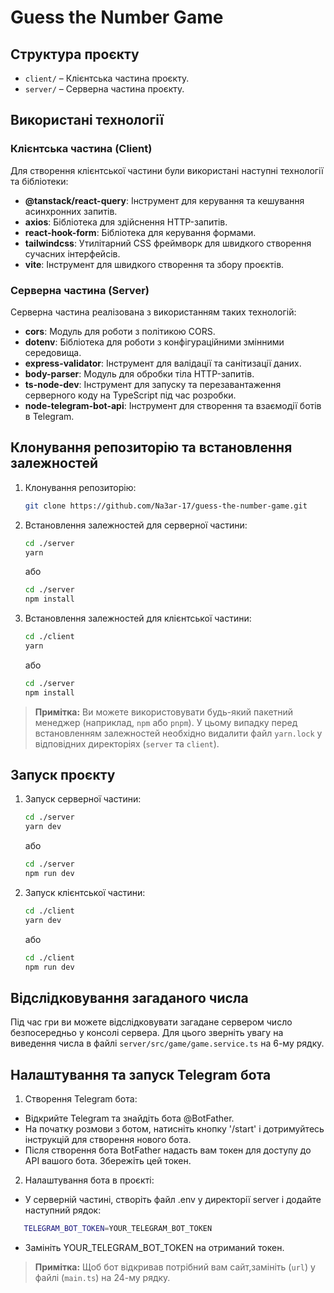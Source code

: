 # Guess the Number Game

## Структура проєкту

- `client/` – Клієнтська частина проєкту.
- `server/` – Серверна частина проєкту.

## Використані технології

### Клієнтська частина (Client)

Для створення клієнтської частини були використані наступні технології та бібліотеки:

- **@tanstack/react-query**: Інструмент для керування та кешування асинхронних запитів.
- **axios**: Бібліотека для здійснення HTTP-запитів.
- **react-hook-form**: Бібліотека для керування формами.
- **tailwindcss**: Утилітарний CSS фреймворк для швидкого створення сучасних інтерфейсів.
- **vite**: Інструмент для швидкого створення та збору проєктів.

### Серверна частина (Server)

Серверна частина реалізована з використанням таких технологій:

- **cors**: Модуль для роботи з політикою CORS.
- **dotenv**: Бібліотека для роботи з конфігураційними змінними середовища.
- **express-validator**: Інструмент для валідації та санітизації даних.
- **body-parser**: Модуль для обробки тіла HTTP-запитів.
- **ts-node-dev**: Інструмент для запуску та перезавантаження серверного коду на TypeScript під час розробки.
- **node-telegram-bot-api**: Інструмент для створення та взаємодії ботів в Telegram.

## Клонування репозиторію та встановлення залежностей

1. Клонування репозиторію:

   ```bash
   git clone https://github.com/Na3ar-17/guess-the-number-game.git
   ```

2. Встановлення залежностей для серверної частини:

   ```bash
   cd ./server
   yarn
   ```

   або

   ```bash
   cd ./server
   npm install
   ```

3. Встановлення залежностей для клієнтської частини:

   ```bash
   cd ./client
   yarn
   ```

   або

   ```bash
   cd ./server
   npm install
   ```

> **Примітка:** Ви можете використовувати будь-який пакетний менеджер (наприклад, `npm` або `pnpm`). У цьому випадку перед встановленням залежностей необхідно видалити файл `yarn.lock` у відповідних директоріях (`server` та `client`).

## Запуск проєкту

1. Запуск серверної частини:

   ```bash
   cd ./server
   yarn dev
   ```

   або

   ```bash
   cd ./server
   npm run dev
   ```

2. Запуск клієнтської частини:

   ```bash
   cd ./client
   yarn dev
   ```

   або

   ```bash
   cd ./client
   npm run dev
   ```

## Відслідковування загаданого числа

Під час гри ви можете відслідковувати загадане сервером число безпосередньо у консолі сервера. Для цього зверніть увагу на виведення числа в файлі `server/src/game/game.service.ts` на 6-му рядку.

## Налаштування та запуск Telegram бота

1. Створення Telegram бота:

- Відкрийте Telegram та знайдіть бота @BotFather.
- На початку розмови з ботом, натисніть кнопку '/start' і дотримуйтесь інструкцій для створення нового бота.
- Після створення бота BotFather надасть вам токен для доступу до API вашого бота. Збережіть цей токен.

2. Налаштування бота в проєкті:

- У серверній частині, створіть файл .env у директорії server і додайте наступний рядок:

```bash
   TELEGRAM_BOT_TOKEN=YOUR_TELEGRAM_BOT_TOKEN
```

- Замініть YOUR_TELEGRAM_BOT_TOKEN на отриманий токен.

> **Примітка:** Щоб бот відкривав потрібний вам сайт,замініть (`url`) у файлі (`main.ts`) на 24-му рядку.
